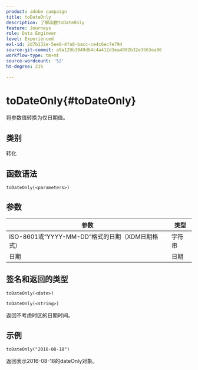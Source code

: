 ```yaml
---
product: adobe campaign
title: toDateOnly
description: 了解函数toDateOnly
feature: Journeys
role: Data Engineer
level: Experienced
exl-id: 2d7b132e-5ee0-4fa0-bacc-ce4c6ec7e794
source-git-commit: a9a129b1949d64c4a412d3ea4002b32e3563ea96
workflow-type: tm+mt
source-wordcount: '52'
ht-degree: 21%

---
```


# toDateOnly{#toDateOnly}

将参数值转换为仅日期值。

## 类别

转化

## 函数语法

`toDateOnly(<parameters>)`

## 参数

| 参数 | 类型 |
|-----------|------------------|
| ISO-8601或“YYYY-MM-DD”格式的日期（XDM日期格式） | 字符串 |
| 日期 | 日期 |

## 签名和返回的类型

`toDateOnly(<date>)`

`toDateOnly(<string>)`

返回不考虑时区的日期时间。

## 示例

`toDateOnly("2016-08-18")`

返回表示2016-08-18的dateOnly对象。
